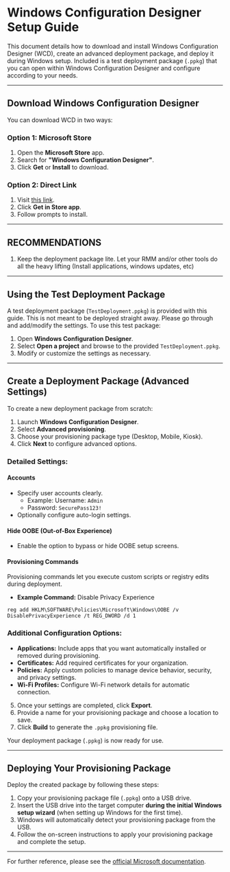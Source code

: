 # Windows Configuration Designer Setup Guide

This document details how to download and install Windows Configuration Designer (WCD), create an advanced deployment package, and deploy it during Windows setup. Included is a test deployment package (`.ppkg`) that you can open within Windows Configuration Designer and configure according to your needs.

---

## Download Windows Configuration Designer

You can download WCD in two ways:

### Option 1: Microsoft Store
1. Open the **Microsoft Store** app.
2. Search for **"Windows Configuration Designer"**.
3. Click **Get** or **Install** to download.

### Option 2: Direct Link
1. Visit [this link](https://apps.microsoft.com/detail/9NBLGGH4TX22?hl=en-us&gl=US&ocid=pdpshare).
2. Click **Get in Store app**.
3. Follow prompts to install.

---

## RECOMMENDATIONS

1. Keep the deployment package lite. Let your RMM and/or other tools do all the heavy lifting (Install applications, windows updates, etc)

---

## Using the Test Deployment Package

A test deployment package (`TestDeployment.ppkg`) is provided with this guide. This is not meant to be deployed straight away. Please go through and add/modify the settings. To use this test package:

1. Open **Windows Configuration Designer**.
2. Select **Open a project** and browse to the provided `TestDeployment.ppkg`.
3. Modify or customize the settings as necessary.

---

## Create a Deployment Package (Advanced Settings)

To create a new deployment package from scratch:

1. Launch **Windows Configuration Designer**.
2. Select **Advanced provisioning**.
3. Choose your provisioning package type (Desktop, Mobile, Kiosk).
4. Click **Next** to configure advanced options.

### Detailed Settings:

#### Accounts
- Specify user accounts clearly.
  - Example: Username: `Admin`
  - Password: `SecurePass123!`
- Optionally configure auto-login settings.

#### Hide OOBE (Out-of-Box Experience)
- Enable the option to bypass or hide OOBE setup screens.

#### Provisioning Commands
Provisioning commands let you execute custom scripts or registry edits during deployment.

- **Example Command:** Disable Privacy Experience

```batch
reg add HKLM\SOFTWARE\Policies\Microsoft\Windows\OOBE /v DisablePrivacyExperience /t REG_DWORD /d 1
```

### Additional Configuration Options:

- **Applications:** Include apps that you want automatically installed or removed during provisioning.
- **Certificates:** Add required certificates for your organization.
- **Policies:** Apply custom policies to manage device behavior, security, and privacy settings.
- **Wi-Fi Profiles:** Configure Wi-Fi network details for automatic connection.

5. Once your settings are completed, click **Export**.
6. Provide a name for your provisioning package and choose a location to save.
7. Click **Build** to generate the `.ppkg` provisioning file.

Your deployment package (`.ppkg`) is now ready for use.

---

## Deploying Your Provisioning Package

Deploy the created package by following these steps:

1. Copy your provisioning package file (`.ppkg`) onto a USB drive.
2. Insert the USB drive into the target computer **during the initial Windows setup wizard** (when setting up Windows for the first time).
3. Windows will automatically detect your provisioning package from the USB.
4. Follow the on-screen instructions to apply your provisioning package and complete the setup.

---

For further reference, please see the [official Microsoft documentation](https://docs.microsoft.com/windows/configuration/provisioning-packages/provisioning-packages).

